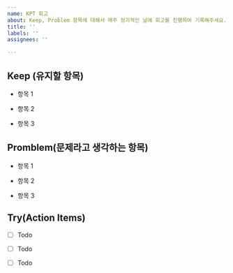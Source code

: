 ```yaml
---
name: KPT 회고
about: Keep, Problem 항목에 대해서 매주 정기적인 날에 회고를 진행하여 기록해주세요.
title: ''
labels: ''
assignees: ''

---
```


## Keep (유지할 항목)


- 항목 1

- 항목 2

- 항목 3

## Promblem(문제라고 생각하는 항목)

- 항목 1

- 항목 2

- 항목 3

## Try(Action Items)

- [ ] Todo

- [ ] Todo

- [ ] Todo
